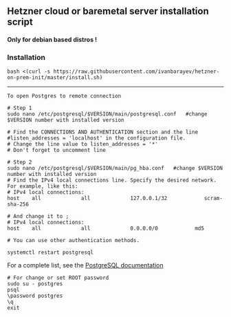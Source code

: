 ## Hetzner cloud or baremetal server installation script

#### Only for debian based distros !

### Installation

```shell
bash <(curl -s https://raw.githubusercontent.com/ivanbarayev/hetzner-on-prem-init/master/install.sh)
```
---

```shell
To open Postgres to remote connection

# Step 1
sudo nano /etc/postgresql/$VERSION/main/postgresql.conf   #change $VERSION number with installed version

# Find the CONNECTIONS AND AUTHENTICATION section and the line #listen_addresses = 'localhost' in the configuration file.
# Change the line value to listen_addresses = '*'
# Don't forget to uncomment line

# Step 2
sudo nano /etc/postgresql/$VERSION/main/pg_hba.conf   #change $VERSION number with installed version
# Find the IPv4 local connections line. Specify the desired network. For example, like this:
# IPv4 local connections:
host    all             all             127.0.0.1/32            scram-sha-256

# And change it to ;
# IPv4 local connections:
host    all             all             0.0.0.0/0            md5

# You can use other authentication methods. 

systemctl restart postgresql
```
For a complete list, see the [PostgreSQL documentation](https://www.postgresql.org/docs/current/index.html)

```shell
# For change or set ROOT password
sudo su - postgres
psql
\password postgres
\q
exit
```
